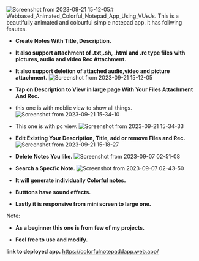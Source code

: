![Screenshot from 2023-09-21 15-12-05](https://github.com/AR1Ablock/Webbased_Animated_Colorful_Notepad_App/assets/78879680/b27687ad-448a-4044-b334-d1c5731b1675)# Webbased_Animated_Colorful_Notepad_App_Using_VUeJs.
This is a beautifully animated and colourful simple notepad app. 
it has follwing feautes.

* **Create Notes With Title, Description.**
* **It also support attachment of .txt,.sh, .html and .rc type files with pictures, audio and video Rec Attachment.**
* **It also support deletion of attached audio,video and picture attachment.**
![Screenshot from 2023-09-21 15-12-05](https://github.com/AR1Ablock/Webbased_Animated_Colorful_Notepad_App/assets/78879680/f4d6063e-ea48-454a-b1e6-168bbaf1c819)

* **Tap on Description to View in large page With Your Files Attachment And Rec.**
* this one is with moblie view to show all things.
![Screenshot from 2023-09-21 15-34-10](https://github.com/AR1Ablock/Webbased_Animated_Colorful_Notepad_App/assets/78879680/786b8c18-415b-43f1-ab06-03d9e693cbdb)
* This one is with pc view.
![Screenshot from 2023-09-21 15-34-33](https://github.com/AR1Ablock/Webbased_Animated_Colorful_Notepad_App/assets/78879680/e0ac419e-1a35-49ef-8a41-7a6d6ba2a195)


* **Edit Existing Your Description, Title, add or remove Files and Rec.**
![Screenshot from 2023-09-21 15-18-27](https://github.com/AR1Ablock/Webbased_Animated_Colorful_Notepad_App/assets/78879680/61bf7edf-941c-466b-a207-a0b01c1aa90d)

* **Delete Notes You like.**
![Screenshot from 2023-09-07 02-51-08](https://github.com/AR1Ablock/Webbased_Animated_Colorful_Notepad_App/assets/78879680/cd4e6186-c023-4480-929c-219f9b146364)

* **Search a Specfic Note.**
![Screenshot from 2023-09-07 02-43-50](https://github.com/AR1Ablock/Webbased_Animated_Colorful_Notepad_App/assets/78879680/6e0a9e08-fa8e-4fce-9b0f-4e9a7bbec478)

* **It will generate individually Colorful notes.**

* **Butttons have sound effects.**

* **Lastly it is responsive from mini screen to large one.**

Note:
* **As a beginner this one is from few of my projects.**

* **Feel free to use and modify.**

**link to deployed app.**
https://colorfulnotepaddapp.web.app/
